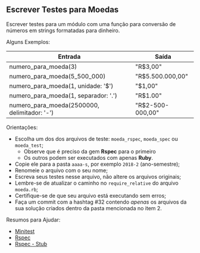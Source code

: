 ## Escrever Testes para Moedas

Escrever testes para um módulo com uma função para conversão de números em strings formatadas para dinheiro.

Alguns Exemplos:

| Entrada  | Saída |
| ------------- | ------------- |
| numero_para_moeda(3)  | "R$3,00"  |
| numero_para_moeda(5_500_000)  | "R$5.500.000,00"  |
| numero_para_moeda(1, unidade: '$')  | "$1,00"  |
| numero_para_moeda(1, separador: '.') | "R$1.00"  |
| numero_para_moeda(2500000, delimitador: '-') | "R$2-500-000,00"  |

Orientações:

* Escolha um dos dos arquivos de teste: `moeda_rspec`, `moeda_spec` ou `moeda_test`;
  * Observe que é preciso da gem **Rspec** para o primeiro
  * Os outros podem ser executados com apenas **Ruby**.
* Copie ele para a pasta `aaaa-s`, por exemplo `2018-2` (ano-semestre);
* Renomeie o arquivo com o seu nome;
* Escreva seus testes nesse arquivo, não altere os arquivos originais;
* Lembre-se de atualizar o caminho no `require_relative` do arquivo `moeda.rb`;
* Certifique-se de que seu arquivo está executando sem erros;
* Faça um commit com a hashtag #32 contendo *apenas* os arquivos da sua solução criados dentro da pasta mencionada no item 2.

Resumos para Ajudar:

- [Minitest](https://gist.github.com/elissonmichael/6d2396a8c3a86697bb947724919d973a)
- [Rspec](https://gist.github.com/elissonmichael/455c7fa6f25f4cff6e493cd0f40135ea)
- [Rspec - Stub](https://gist.github.com/elissonmichael/b99ff1506080bc30cdc93e95cd509c6a)
